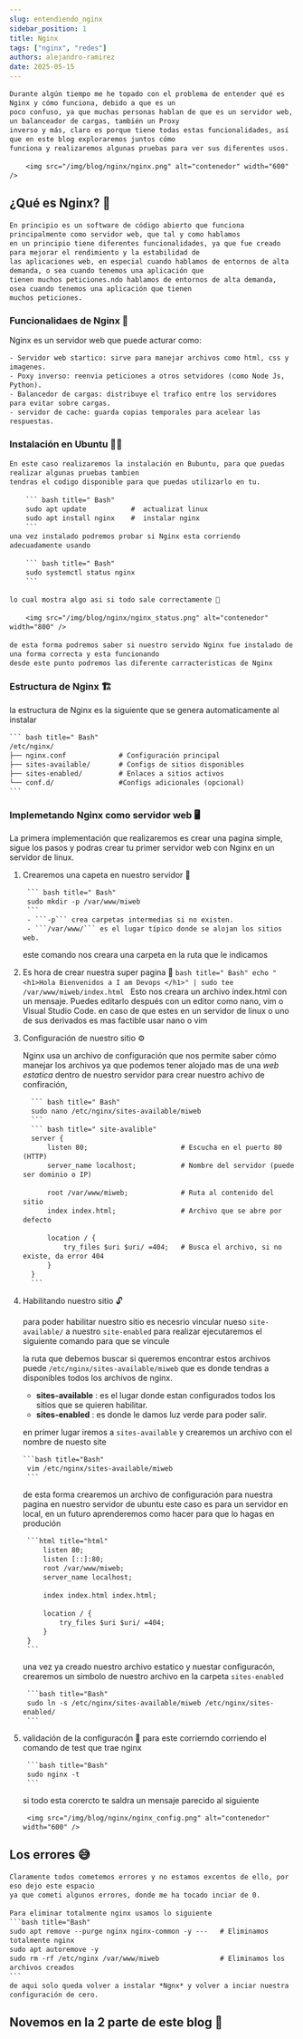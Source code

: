 ```yaml
---
slug: entendiendo_nginx
sidebar_position: 1
title: Nginx
tags: ["nginx", "redes"]
authors: alejandro-ramirez
date: 2025-05-15
---
```


<!-- truncate -->

    Durante algún tiempo me he topado con el problema de entender qué es Nginx y cómo funciona, debido a que es un
    poco confuso, ya que muchas personas hablan de que es un servidor web, un balanceador de cargas, también un Proxy
    inverso y más, claro es porque tiene todas estas funcionalidades, así que en este blog exploraremos juntos cómo
    funciona y realizaremos algunas pruebas para ver sus diferentes usos.

        <img src="/img/blog/nginx/nginx.png" alt="contenedor" width="600" />

## ¿Qué es Nginx? 🫣

    En principio es un software de código abierto que funciona principalmente como servidor web, que tal y como hablamos
    en un principio tiene diferentes funcionalidades, ya que fue creado para mejorar el rendimiento y la estabilidad de
    las aplicaciones web, en especial cuando hablamos de entornos de alta demanda, o sea cuando tenemos una aplicación que
    tienen muchos peticiones.ndo hablamos de entornos de alta demanda, osea cuando tenemos una aplicación que tienen
    muchos peticiones.

### Funcionalidaes de Nginx 🧰

Nginx es un servidor web que puede acturar como:

    - Servidor web startico: sirve para manejar archivos como html, css y imagenes.
    - Poxy inverso: reenvia peticiones a otros setvidores (como Node Js, Python).
    - Balancedor de cargas: distribuye el trafico entre los servidores para evitar sobre cargas.
    - servidor de cache: guarda copias temporales para acelear las respuestas.

### Instalación en Ubuntu 👨‍💻

    En este caso realizaremos la instalación en Bubuntu, para que puedas realizar algunas pruebas tambien
    tendras el codigo disponible para que puedas utilizarlo en tu.

        ``` bash title=" Bash"
        sudo apt update           #  actualizat linux
        sudo apt install nginx    #  instalar nginx
        ```
    una vez instalado podremos probar si Nginx esta corriendo adecuadamente usando

        ``` bash title=" Bash"
        sudo systemctl status nginx
        ```

    lo cual mostra algo asi si todo sale correctamente 🥳

        <img src="/img/blog/nginx/nginx_status.png" alt="contenedor" width="800" />

    de esta forma podremos saber si nuestro servido Nginx fue instalado de una forma correcta y esta funcionando
    desde este punto podremos las diferente carracteristicas de Nginx

### Estructura de Nginx 🏗️

la estructura de Nginx es la siguiente que se genera automaticamente al instalar

    ``` bash title=" Bash"
    /etc/nginx/
    ├── nginx.conf             # Configuración principal
    ├── sites-available/       # Configs de sitios disponibles
    ├── sites-enabled/         # Enlaces a sitios activos
    └── conf.d/                #Configs adicionales (opcional)
    ```

### Implemetando Nginx como servidor web 🖥️

La primera implementación que realizaremos es crear una pagina simple, sigue los pasos y podras crear
tu primer servidor web con Nginx en un servidor de linux.

1. Crearemos una capeta en nuestro servidor 📂

        ``` bash title=" Bash"
        sudo mkdir -p /var/www/miweb
        ```
        - ```-p``` crea carpetas intermedias si no existen.
        - ```/var/www/``` es el lugar típico donde se alojan los sitios web.

    este comando nos creara una carpeta en la ruta que le indicamos

2. Es hora de crear nuestra super pagina 🔨
    `bash title=" Bash"
    echo "<h1>Hola Bienvenidos a I am Devops </h1>" | sudo tee /var/www/miweb/index.html
   `
    Esto nos creara un archivo index.html con un mensaje.
    Puedes editarlo después con un editor como nano, vim o Visual Studio Code.
    en caso de que estes en un servidor de linux o uno de sus derivados es mas factible usar nano o vim

3. Configuración de nuestro sitio ⚙️

    Nginx usa un archivo de configuración que nos permite saber cómo manejar los archivos
    ya que podemos tener alojado mas de una _web estatica_ dentro de nuestro servidor para crear nuestro achivo de confiración,

         ``` bash title=" Bash"
         sudo nano /etc/nginx/sites-available/miweb
         ```
         ``` bash title=" site-avalible"
         server {
             listen 80;                       # Escucha en el puerto 80 (HTTP)
             server_name localhost;           # Nombre del servidor (puede ser dominio o IP)

             root /var/www/miweb;             # Ruta al contenido del sitio
             index index.html;                # Archivo que se abre por defecto

             location / {
                 try_files $uri $uri/ =404;   # Busca el archivo, si no existe, da error 404
             }
         }
         ```

4. Habilitando nuestro sitio 🔓

    para poder habilitar nuestro sitio es necesrio vincular nueso `site-available/` a nuestro `site-enabled`
    para realizar ejecutaremos el siguiente comando para que se vincule

    la ruta que debemos buscar si queremos encontrar estos archivos puede `/etc/nginx/sites-available/miweb` que es donde
    tendras a disponibles todos los archivos de nginx.

    - **sites-available** : es el lugar donde estan configurados todos los sitios que se quieren habilitar.
    - **sites-enabled** : es donde le damos luz verde para poder salir.

    en primer lugar iremos a `sites-available` y crearemos un archivo con el nombre de nuesto site

       ```bash title="Bash"
        vim /etc/nginx/sites-available/miweb
        ```

    de esta forma crearemos un archivo de configuración para nuestra pagina en nuestro servidor de ubuntu
    este caso es para un servidor en local, en un futuro aprenderemos como hacer para que lo hagas en produción

        ```html title="html"
            listen 80;
            listen [::]:80;
            root /var/www/miweb;
            server_name localhost;
            
            index index.html index.html;

            location / {
                try_files $uri $uri/ =404;
            }
        }
        ```

    una vez ya creado nuestro archivo estatico y nuestar configuracón, crearemos un simbolo de nuestro archivo en la
    carpeta `sites-enabled`

        ```bash title="Bash"
        sudo ln -s /etc/nginx/sites-available/miweb /etc/nginx/sites-enabled/
        ```

5. validación de la configuracón 🥳
   para este corrierndo corriendo el comando de test que trae nginx

        ```bash title="Bash"
        sudo nginx -t
        ```
    si todo esta corercto te saldra un mensaje parecido al siguiente

        <img src="/img/blog/nginx/nginx_config.png" alt="contenedor" width="600" />

## Los errores 😅

    Claramente todos cometemos errores y no estamos excentos de ello, por eso dejo este espacio
    ya que cometi algunos errores, donde me ha tocado inciar de 0.

    Para eliminar totalmente nginx usamos lo siguiente
    ```bash title="Bash"
    sudo apt remove --purge nginx nginx-common -y ---   # Eliminamos totalmente nginx
    sudo apt autoremove -y
    sudo rm -rf /etc/nginx /var/www/miweb               # Eliminamos los archivos creados
    ```
    de aqui solo queda volver a instalar *Ngnx* y volver a inciar nuestra configuración de cero.

## Novemos en la 2 parte de este blog 🧐
